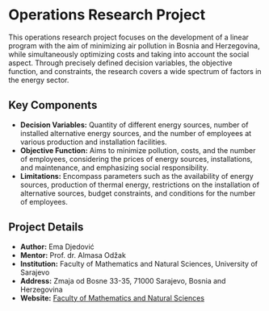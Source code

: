 # Operations Research Project

This operations research project focuses on the development of a linear program with the aim of minimizing air pollution in Bosnia and Herzegovina, while simultaneously optimizing costs and taking into account the social aspect. Through precisely defined decision variables, the objective function, and constraints, the research covers a wide spectrum of factors in the energy sector.

## Key Components

- **Decision Variables:** Quantity of different energy sources, number of installed alternative energy sources, and the number of employees at various production and installation facilities.
- **Objective Function:** Aims to minimize pollution, costs, and the number of employees, considering the prices of energy sources, installations, and maintenance, and emphasizing social responsibility.
- **Limitations:** Encompass parameters such as the availability of energy sources, production of thermal energy, restrictions on the installation of alternative sources, budget constraints, and conditions for the number of employees.

## Project Details

- **Author:** Ema Djedović
- **Mentor:** Prof. dr. Almasa Odžak
- **Institution:** Faculty of Mathematics and Natural Sciences, University of Sarajevo
- **Address:** Zmaja od Bosne 33-35, 71000 Sarajevo, Bosnia and Herzegovina
- **Website:** [Faculty of Mathematics and Natural Sciences](https://pmf.unsa.ba)
